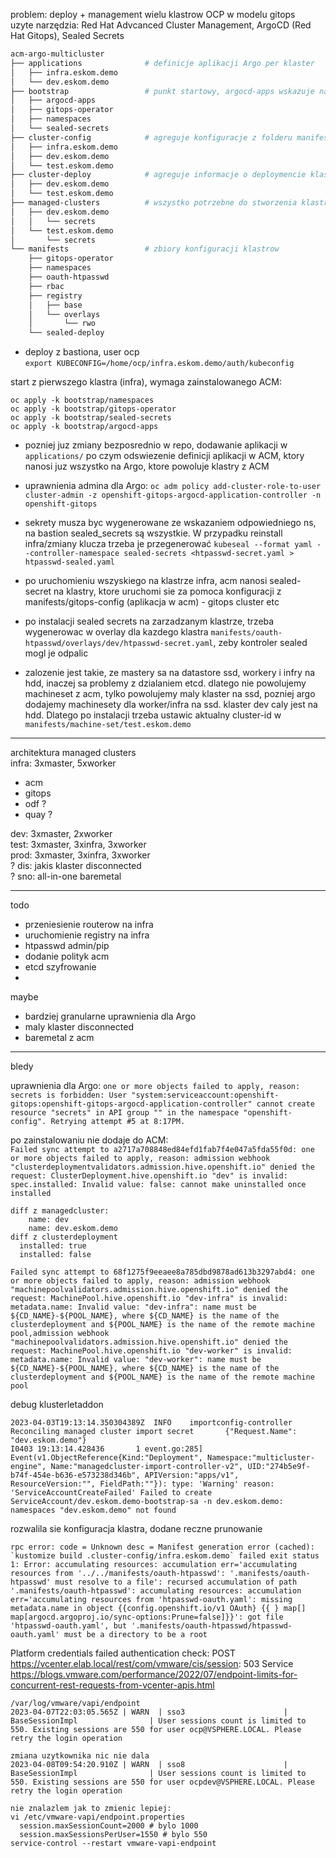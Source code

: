 problem:  deploy + management wielu klastrow OCP w modelu gitops  
uzyte narzędzia: Red Hat Advcanced Cluster Management, ArgoCD (Red Hat Gitops), Sealed Secrets  

```bash
acm-argo-multicluster
├── applications              # definicje aplikacji Argo per klaster
│   ├── infra.eskom.demo    
│   └── dev.eskom.demo
├── bootstrap                 # punkt startowy, argocd-apps wskazuje na powyzszy
│   ├── argocd-apps
│   ├── gitops-operator
│   ├── namespaces
│   └── sealed-secrets
├── cluster-config            # agreguje konfiguracje z folderu manifests, tu wskazuje folder applications
│   ├── infra.eskom.demo
│   ├── dev.eskom.demo
│   └── test.eskom.demo
├── cluster-deploy            # agreguje informacje o deploymencie klastrow z folderu managed-clusters, tu wskazuje folder applications
│   ├── dev.eskom.demo
│   └── test.eskom.demo
├── managed-clusters          # wszystko potrzebne do stworzenia klastrow z poziomu ACM
│   ├── dev.eskom.demo
│   │   └── secrets
│   └── test.eskom.demo
│       └── secrets
└── manifests                 # zbiory konfiguracji klastrow
    ├── gitops-operator
    ├── namespaces
    ├── oauth-htpasswd
    ├── rbac
    ├── registry
    │   ├── base
    │   └── overlays
    │       └── rwo
    └── sealed-deploy

```


- deploy z bastiona, user ocp  
``export KUBECONFIG=/home/ocp/infra.eskom.demo/auth/kubeconfig``

start z pierwszego klastra (infra), wymaga zainstalowanego ACM:
```
oc apply -k bootstrap/namespaces
oc apply -k bootstrap/gitops-operator
oc apply -k bootstrap/sealed-secrets
oc apply -k bootstrap/argocd-apps 
```
- pozniej juz zmiany bezposrednio w repo, dodawanie aplikacji w ``applications/`` po czym odswiezenie definicji aplikacji w ACM, ktory nanosi juz wszystko na Argo, ktore powoluje klastry z ACM

- uprawnienia admina dla Argo:
``oc adm policy add-cluster-role-to-user cluster-admin -z openshift-gitops-argocd-application-controller -n openshift-gitops``

- sekrety musza byc wygenerowane ze wskazaniem odpowiedniego ns, na bastion sealed_secrets są wszystkie. W przypadku reinstall infra/zmiany klucza trzeba je przegenerować
``kubeseal --format yaml --controller-namespace sealed-secrets <htpasswd-secret.yaml > htpasswd-sealed.yaml``  

- po uruchomieniu wszyskiego na klastrze infra, acm nanosi sealed-secret na klastry, ktore uruchomi sie za pomoca konfiguracji z manifests/gitops-config (aplikacja w acm) - gitops cluster etc  

- po instalacji sealed secrets na zarzadzanym klastrze, trzeba wygenerowac w overlay dla kazdego klastra ``manifests/oauth-htpasswd/overlays/dev/htpasswd-secret.yaml``, zeby kontroler sealed mogl je odpalic  

- zalozenie jest takie, ze mastery sa na datastore ssd, workery i infry na hdd, inaczej sa problemy z dzialaniem etcd. dlatego nie powolujemy machineset z acm, tylko powolujemy maly klaster na ssd, pozniej argo dodajemy machinesety dla worker/infra na ssd. klaster dev caly jest na hdd. Dlatego po instalacji trzeba ustawic aktualny cluster-id w ``manifests/machine-set/test.eskom.demo``
---
architektura managed clusters  
infra: 3xmaster, 5xworker
- acm
- gitops
- odf ? 
- quay ?  

dev: 3xmaster, 2xworker  
test: 3xmaster, 3xinfra, 3xworker  
prod: 3xmaster, 3xinfra, 3xworker  
? dis: jakis klaster disconnected  
? sno: all-in-one baremetal  

---
todo
- przeniesienie routerow na infra
- uruchomienie registry na infra
- htpasswd admin/pip
- dodanie polityk acm
- etcd szyfrowanie
- 

maybe
- bardziej granularne uprawnienia dla Argo
- maly klaster disconnected
- baremetal z acm


---
bledy   

uprawnienia dla Argo:
``one or more objects failed to apply, reason: secrets is forbidden: User "system:serviceaccount:openshift-gitops:openshift-gitops-argocd-application-controller" cannot create resource "secrets" in API group "" in the namespace "openshift-config". Retrying attempt #5 at 8:17PM.``

po zainstalowaniu nie dodaje do ACM:  
``Failed sync attempt to a2717a708848ed84efd1fab7f4e047a5fda55f0d: one or more objects failed to apply, reason: admission webhook "clusterdeploymentvalidators.admission.hive.openshift.io" denied the request: ClusterDeployment.hive.openshift.io "dev" is invalid: spec.installed: Invalid value: false: cannot make uninstalled once installed``

```
diff z managedcluster:  
    name: dev  
    name: dev.eskom.demo  
diff z clusterdeployment  
  installed: true  
  installed: false  
```

```
Failed sync attempt to 68f1275f9eeaee8a785dbd9878ad613b3297abd4: one or more objects failed to apply, reason: admission webhook "machinepoolvalidators.admission.hive.openshift.io" denied the request: MachinePool.hive.openshift.io "dev-infra" is invalid: metadata.name: Invalid value: "dev-infra": name must be ${CD_NAME}-${POOL_NAME}, where ${CD_NAME} is the name of the clusterdeployment and ${POOL_NAME} is the name of the remote machine pool,admission webhook "machinepoolvalidators.admission.hive.openshift.io" denied the request: MachinePool.hive.openshift.io "dev-worker" is invalid: metadata.name: Invalid value: "dev-worker": name must be ${CD_NAME}-${POOL_NAME}, where ${CD_NAME} is the name of the clusterdeployment and ${POOL_NAME} is the name of the remote machine pool
```


debug klusterletaddon
```[ocp@bastion ~]$ oc -n multicluster-engine logs -l app=managedcluster-import-controller-v2 --tail=-1  
2023-04-03T19:13:14.350304389Z  INFO    importconfig-controller Reconciling managed cluster import secret       {"Request.Name": "dev.eskom.demo"}
I0403 19:13:14.428436       1 event.go:285] Event(v1.ObjectReference{Kind:"Deployment", Namespace:"multicluster-engine", Name:"managedcluster-import-controller-v2", UID:"274b5e9f-b74f-454e-b636-e573238d346b", APIVersion:"apps/v1", ResourceVersion:"", FieldPath:""}): type: 'Warning' reason: 'ServiceAccountCreateFailed' Failed to create ServiceAccount/dev.eskom.demo-bootstrap-sa -n dev.eskom.demo: namespaces "dev.eskom.demo" not found
```

rozwalila sie konfiguracja klastra, dodane reczne prunowanie
```
rpc error: code = Unknown desc = Manifest generation error (cached): `kustomize build .cluster-config/infra.eskom.demo` failed exit status 1: Error: accumulating resources: accumulation err='accumulating resources from '../../manifests/oauth-htpasswd': '.manifests/oauth-htpasswd' must resolve to a file': recursed accumulation of path '.manifests/oauth-htpasswd': accumulating resources: accumulation err='accumulating resources from 'htpasswd-oauth.yaml': missing metadata.name in object {{config.openshift.io/v1 OAuth} {{ } map[] map[argocd.argoproj.io/sync-options:Prune=false]}}': got file 'htpasswd-oauth.yaml', but '.manifests/oauth-htpasswd/htpasswd-oauth.yaml' must be a directory to be a root
```

Platform credentials failed authentication check: POST https://vcenter.elab.local/rest/com/vmware/cis/session: 503 Service  
https://blogs.vmware.com/performance/2022/07/endpoint-limits-for-concurrent-rest-requests-from-vcenter-apis.html
```
/var/log/vmware/vapi/endpoint
2023-04-07T22:03:05.565Z | WARN  | sso3                      | BaseSessionImpl                | User sessions count is limited to 550. Existing sessions are 550 for user ocp@VSPHERE.LOCAL. Please retry the login operation

zmiana uzytkownika nic nie dala  
2023-04-08T09:54:20.910Z | WARN  | sso8                      | BaseSessionImpl                | User sessions count is limited to 550. Existing sessions are 550 for user ocpdev@VSPHERE.LOCAL. Please retry the login operation

nie znalazlem jak to zmienic lepiej:
vi /etc/vmware-vapi/endpoint.properties
  session.maxSessionCount=2000 # bylo 1000
  session.maxSessionsPerUser=1550 # bylo 550
service-control --restart vmware-vapi-endpoint
```
